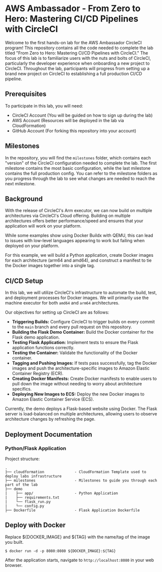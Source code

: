 # AWS Ambassador - From Zero to Hero: Mastering CI/CD Pipelines with CircleCI 

Welcome to the first hands-on lab for the AWS Ambassador CircleCI program! This repository contains all the code needed to complete the lab titled "From Zero to Hero: Mastering CI/CD Pipelines with CircleCI." The focus of this lab is to familiarize users with the nuts and bolts of CircleCI, particularly the developer experience when onboarding a new project to CircleCI. Throughout the lab, participants will progress from setting up a brand new project on CircleCI to establishing a full production CI/CD pipeline.

## Prerequisites

To participate in this lab, you will need:

- CircleCI Account (You will be guided on how to sign up during the lab)
- AWS Account (Resources will be deployed in the lab via CloudFormation)
- GitHub Account (For forking this repository into your account)

## Milestones

In the repository, you will find the `milestones` folder, which contains each "version" of the CircleCI configuration needed to complete the lab. The first milestone contains the most basic configuration, while the last milestone contains the full production config. You can refer to the milestone folders as you progress through the lab to see what changes are needed to reach the next milestone.

## Background

With the release of CircleCI's Arm executor, we can now build on multiple architectures via CircleCI's Cloud offering. Building on multiple architectures offers better performance/speed and ensures that your application will work on your platform.

While some examples show using Docker Buildx with QEMU, this can lead to issues with low-level languages appearing to work but failing when deployed on your platform. 

For this example, we will build a Python application, create Docker images for each architecture (arm64 and amd64), and construct a manifest to tie the Docker images together into a single tag. 


## CI/CD Setup

In this lab, we will utilize CircleCI's infrastructure to automate the build, test, and deployment processes for Docker images. We will primarily use the machine executor for both `amd64` and `arm64` architectures.

Our objectives for setting up CircleCI are as follows:

- **Triggering Builds:** Configure CircleCI to trigger builds on every commit to the `main` branch and every pull request on this repository.
- **Building the Flask Demo Container:** Build the Docker container for the Flask demo application.
- **Testing Flask Application:** Implement tests to ensure the Flask application functions correctly.
- **Testing the Container:** Validate the functionality of the Docker container.
- **Tagging and Pushing Images:** If tests pass successfully, tag the Docker images and push the architecture-specific images to Amazon Elastic Container Registry (ECR).
- **Creating Docker Manifests:** Create Docker manifests to enable users to pull down the image without needing to worry about architecture specifics.
- **Deploying New Images to ECS:** Deploy the new Docker images to Amazon Elastic Container Service (ECS).

Currently, the demo deploys a Flask-based website using Docker. The Flask server is load-balanced on multiple architectures, allowing users to observe architecture changes by refreshing the page.


## Deployment Documentation

### Python/Flask Application

Project structure:

```
.
├── cloudformation              - CloudFormation Template used to deploy labs infrastructure 
├── milestones                  - Milestones to guide you through each part of the lab
├── demo
|    ├── app/                   - Python Application
|    ├── requirements.txt
|    └── flask_run.py
|    └── config.py
├── Dockerfile                  - Flask Application Dockerfile
```

## Deploy with Docker

Replace ${DOCKER_IMAGE} and ${TAG} with the name/tag of the image you built.

```
$ docker run -d -p 8080:8080 ${DOCKER_IMAGE}:${TAG}
```

After the application starts, navigate to `http://localhost:8080` in your web browser.
